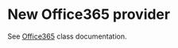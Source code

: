 # New Office365 provider

See [Office365](../Classes/Office365.md#new-office365-provider) class documentation.
